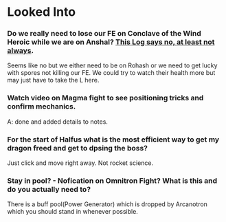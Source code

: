 # Looked Into
### Do we really need to lose our FE on Conclave of the Wind Heroic while we are on Anshal? [This Log says no, at least not always](https://classic.warcraftlogs.com/reports/PpMwAm3yn8BfT6kN#fight=30&type=damage-done&translate=true&source=64&target=432).
Seems like no but we either need to be on Rohash or we need to get lucky with spores not killing our FE. We could try to watch their health more but may just have to take the L here. 

### Watch video on Magma fight to see positioning tricks and confirm mechanics.
A: done and added details to notes.  

### For the start of Halfus what is the most efficient way to get my dragon freed and get to dpsing the boss?
Just click and move right away. Not rocket science.

### Stay in pool? - Nofication on Omnitron Fight? What is this and do you actually need to?
There is a buff pool(Power Generator) which is dropped by Arcanotron which you should stand in whenever possible.